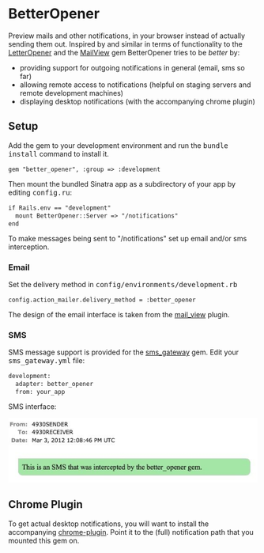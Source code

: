 BetterOpener
=============

Preview mails and other notifications, in your browser instead of actually
sending them out. Inspired by and similar in terms of functionality to the
[LetterOpener][1] and the [MailView][2] gem BetterOpener tries to be *better*
by:

- providing support for outgoing notifications in general (email, sms so far)
- allowing remote access to notifications (helpful on staging servers and remote development machines)
- displaying desktop notifications (with the accompanying chrome plugin)


Setup
-----

Add the gem to your development environment and run the <tt>bundle install</tt> command to install it.

    gem "better_opener", :group => :development

Then mount the bundled Sinatra app as a subdirectory of your app by editing <tt>config.ru</tt>:

    if Rails.env == "development"
      mount BetterOpener::Server => "/notifications"
    end

To make messages being sent to "/notifications" set up email and/or sms interception.

### Email

Set the delivery method in <tt>config/environments/development.rb</tt>

    config.action_mailer.delivery_method = :better_opener

The design of the email interface is taken from the [mail_view][2] plugin.


### SMS

SMS message support is provided for the [sms_gateway][3] gem.
Edit your <tt>sms_gateway.yml</tt> file:

    development:
      adapter: better_opener
      from: your_app

SMS interface:

![SMS as displayed by the sinatra app](https://github.com/learnjin/better-opener/raw/master/sms.jpg)


Chrome Plugin
-------------

To get actual desktop notifications, you will want to install the accompanying
[chrome-plugin][4].  Point it to the (full) notification path that you mounted
this gem on.


[1]: https://github.com/ryanb/letter_opener
[2]: https://github.com/37signals/mail_view
[3]: https://github.com/learnjin/sms-gateway 
[4]: https://github.com/learnjin/better-opener-chrome


